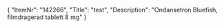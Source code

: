 {
  "ItemNr": "142266",
  "Title": "test",
  "Description": "Ondansetron Bluefish, filmdragerad tablett 8 mg"
}
